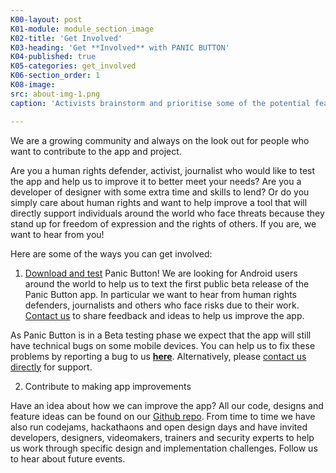 ```yaml
---
K00-layout: post
K01-module: module_section_image
K02-title: 'Get Involved'
K03-heading: 'Get **Involved** with PANIC BUTTON'
K04-published: true
K05-categories: get_involved
K06-section_order: 1
K08-image:
src: about-img-1.png
caption: 'Activists brainstorm and prioritise some of the potential features for ‘Panic Button’ in an open design workshop in Nairobi. © Amnesty International'

---
```


We are a growing community and always on the look out for people who want to contribute to the app and project.

Are you a human rights defender, activist, journalist who would like to test the app and help us to improve it to better meet your needs? Are you a developer of designer with some extra time and skills to lend? Or do you simply care about human rights and want to help improve a tool that will directly support individuals around the world who face threats because they stand up for freedom of expression and the rights of others. If you are, we want to hear from you!

Here are some of the ways you can get involved:

1. [Download and test](https://panicbutton.io/#download) Panic Button!
We are looking for Android users around the world to help us to text the first public beta release of the Panic Button app. In particular we want to hear from human rights defenders, journalists and others who face risks due to their work. [Contact us](mailto:support@panicbutton.io) to share feedback and ideas to help us improve the app.

As Panic Button is in a Beta testing phase we expect that the app will still have technical bugs on some mobile devices. You can help us to fix these problems by reporting a bug to us [**here**](https://report.panicbutton.io/). Alternatively, please [contact us directly](mailto:support@panicbutton.io) for support.

2. Contribute to making app improvements 

Have an idea about how we can improve the app? All our code, designs and feature ideas can be found on our [Github repo](https://github.com/TeamPanicButton/PanicButton). From time to time we have also run codejams, hackathaons and open design days and have invited developers, designers, videomakers, trainers and security experts to help us work through specific design and implementation challenges. Follow us to hear about future events.
